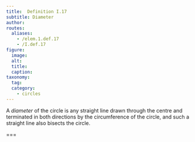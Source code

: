 ```yaml
---
title:  Definition I.17
subtitle: Diameter
author:
routes:
  aliases:
    - /elem.1.def.17
    - /I.def.17
figure:
  image:
  alt:
  title:
  caption:
taxonomy:
  tag:
  category:
    - circles
---
```


A *diameter* of the circle is any straight line drawn through the centre and terminated in both directions by the circumference of the circle, and such a straight line also bisects the circle.

===
